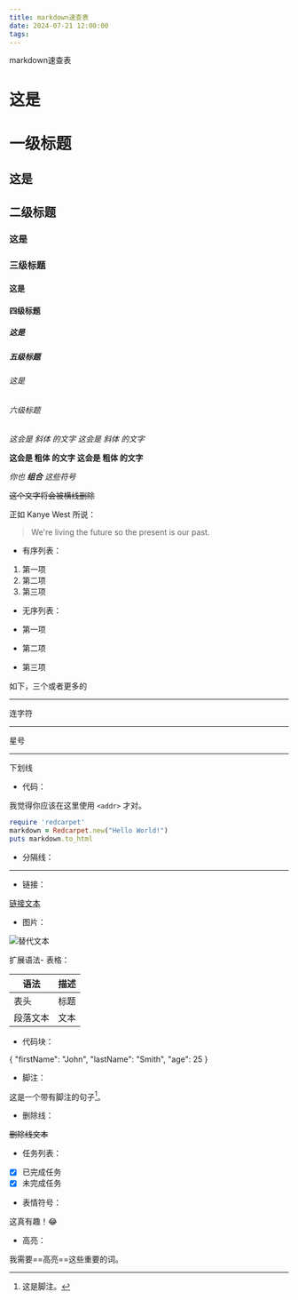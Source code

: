 ```yaml
---
title: markdown速查表
date: 2024-07-21 12:00:00
tags:
---
```

markdown速查表
# 这是 <h1> 一级标题

## 这是 <h2> 二级标题

### 这是 <h3> 三级标题

#### 这是 <h4> 四级标题

##### 这是 <h5> 五级标题

###### 这是 <h6> 六级标题

*这会是 斜体 的文字*
_这会是 斜体 的文字_

**这会是 粗体 的文字**
__这会是 粗体 的文字__

_你也 **组合** 这些符号_

~~这个文字将会被横线删除~~

正如 Kanye West 所说：

> We're living the future so
> the present is our past.


- 有序列表：

1. 第一项
2. 第二项
3. 第三项

- 无序列表：

- 第一项
- 第二项
- 第三项


如下，三个或者更多的

---

连字符

---

星号

---

下划线

- 代码：

我觉得你应该在这里使用
`<addr>` 才对。

```ruby
require 'redcarpet'
markdown = Redcarpet.new("Hello World!")
puts markdown.to_html
```

- 分隔线：

---

- 链接：

[链接文本](https://example.com)

- 图片：

![替代文本](图片URL)

扩展语法- 表格：

| 语法      | 描述 |
| --------- | ---- |
| 表头      | 标题 |
| 段落文本  | 文本 |

- 代码块：


{
"firstName": "John",
"lastName": "Smith",
"age": 25
}


- 脚注：

这是一个带有脚注的句子[^1]。
[^1]: 这是脚注。

- 删除线：

~~删除线文本~~

- 任务列表：

- [x] 已完成任务
- [x] 未完成任务

- 表情符号：

这真有趣！:joy:

- 高亮：

我需要==高亮==这些重要的词。
